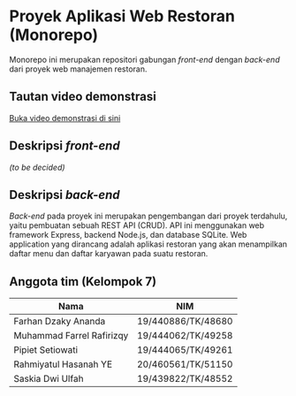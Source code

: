 # Proyek Aplikasi Web Restoran (Monorepo)

Monorepo ini merupakan repositori gabungan *front-end* dengan *back-end* dari proyek web manajemen restoran.

## Tautan video demonstrasi
[Buka video demonstrasi di sini](https://drive.google.com/file/d/13yGa86EFfeQoZYLqCxajzFRP1oZIsrN5/view?usp=sharing)

## Deskripsi *front-end*
*(to be decided)* <!-- Mengandung "React"/"CRA"? -->

## Deskripsi *back-end*
*Back-end* pada proyek ini merupakan pengembangan dari proyek terdahulu, yaitu pembuatan sebuah REST API (CRUD). API ini menggunakan web framework Express, backend Node.js, dan database SQLite. Web application yang dirancang adalah aplikasi restoran yang akan menampilkan daftar menu dan daftar karyawan pada suatu restoran.

## Anggota tim (Kelompok 7)
| Nama | NIM |
| --- | --- |
| Farhan Dzaky Ananda | 19/440886/TK/48680 |
| Muhammad Farrel Rafirizqy | 19/444062/TK/49258 |
| Pipiet Setiowati  | 19/444065/TK/49261 |
| Rahmiyatul Hasanah YE | 20/460561/TK/51150 |
| Saskia Dwi Ulfah | 19/439822/TK/48552 |
